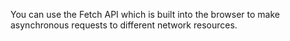 You can use the Fetch API which is built into the browser to make asynchronous requests to different network resources.